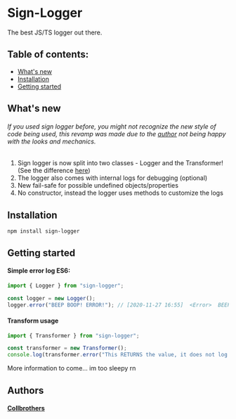 # Sign-Logger

The best JS/TS logger out there.

## Table of contents:

- [What's new](#what's-new)
- [Installation](#installation)
- [Getting started](#getting-started)

## What's new

###### If you used sign logger before, you might not recognize the new style of code being used, this revamp was made due to the [author](#authors) not being happy with the looks and mechanics.

1. Sign logger is now split into two classes - Logger and the Transformer! (See the difference [here](#difference))
2. The logger also comes with internal logs for debugging (optional)
3. New fail-safe for possible undefined objects/properties
4. No constructor, instead the logger uses methods to customize the logs

## Installation

```
npm install sign-logger
```

## Getting started

#### Simple error log ES6:

```ts
import { Logger } from "sign-logger";

const logger = new Logger();
logger.error("BEEP BOOP! ERROR!"); // [2020-11-27 16:55]  <Error>  BEEP BOOP! ERROR!
```

#### Transform usage

```ts
import { Transformer } from "sign-logger";

const transformer = new Transformer();
console.log(transformer.error("This RETURNS the value, it does not log it!")); // [2020-11-27 16:55]  <Error>  This RETURNS the value, it does not log it!
```

More information to come... im too sleepy rn

## Authors

#### [Collbrothers](https://github.com/Collbrothers)
